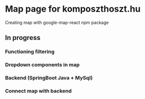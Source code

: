 # Map page for komposzthoszt.hu

Creating map with google-map-react npm package

## In progress

### Functioning filtering
### Dropdown components in map
### Backend (SpringBoot Java + MySql)
### Connect map with backend


